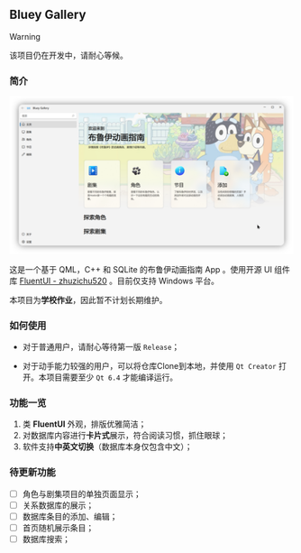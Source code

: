 ## Bluey Gallery

> [!warning]
> 该项目仍在开发中，请耐心等候。

### 简介

![Hero Page](bluey_gallery_zh.png)

这是一个基于 QML，C++ 和 SQLite 的布鲁伊动画指南 App 。使用开源 UI 组件库 [FluentUI - zhuzichu520](https://github.com/zhuzichu520/FluentUI) 。目前仅支持 Windows 平台。

本项目为**学校作业**，因此暂不计划长期维护。

### 如何使用

- 对于普通用户，请耐心等待第一版 `Release`；

- 对于动手能力较强的用户，可以将仓库Clone到本地，并使用 `Qt Creator` 打开。本项目需要至少 `Qt 6.4` 才能编译运行。

### 功能一览

1. 类 **FluentUI** 外观，排版优雅简洁；
2. 对数据库内容进行**卡片式**展示，符合阅读习惯，抓住眼球；
3. 软件支持**中英文切换**（数据库本身仅包含中文）；

### 待更新功能

- [ ] 角色与剧集项目的单独页面显示；
- [ ] 关系数据库的展示；
- [ ] 数据库条目的添加、编辑；
- [ ] 首页随机展示条目；
- [ ] 数据库搜索；